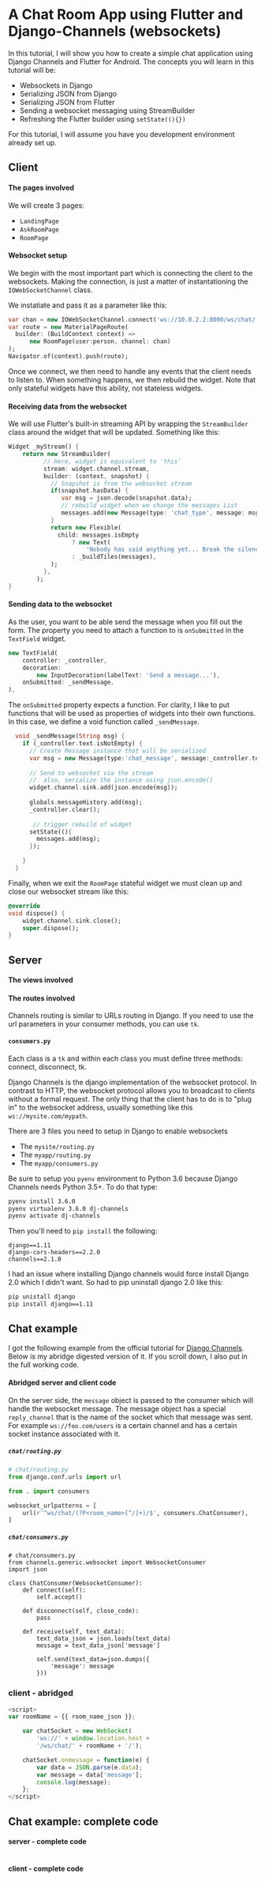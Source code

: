 # A Chat Room App using Flutter and Django-Channels (websockets)

In this tutorial, I will show you how to create a
simple chat application using Django Channels and Flutter for Android.
The concepts you will learn in this tutorial will be:

* Websockets in Django
* Serializing JSON from Django
* Serializing JSON from Flutter
* Sending a websocket messaging using StreamBuilder
* Refreshing the Flutter builder using `setState((){})`

For this tutorial, I will assume you have you development
environment already set up.

## Client

#### The pages involved

We will create 3 pages:

* `LandingPage`
* `AskRoomPage`
* `RoomPage`

#### Websocket setup
We begin with the most important part which is connecting 
the client to the websockets. Making the connection,
is just a matter of instantationing the `IOWebSocketChannel` class.

We instatiate and pass it as a parameter like this:
```dart
var chan = new IOWebSocketChannel.connect('ws://10.0.2.2:8000/ws/chat/' + person.room + '/' + person.name);
var route = new MaterialPageRoute(
  builder: (BuildContext context) =>
      new RoomPage(user:person, channel: chan)
);
Navigator.of(context).push(route);
```

Once we connect, we then need to handle any events 
that the client needs to listen to. When something happens,
we then rebuild the widget. Note that only stateful widgets
have this ability, not stateless widgets.

#### Receiving data from the websocket

We will use Flutter's built-in streaming API by wrapping
the  `StreamBuilder` class around the widget that will be
updated. Something like this:

```dart
Widget _myStream() {
    return new StreamBuilder(
          // Here, widget is equivalent to 'this'
          stream: widget.channel.stream,
          builder: (context, snapshot) {
            // Snapshot is from the websocket stream
            if(snapshot.hasData) {
               var msg = json.decode(snapshot.data);
               // rebuild widget when we change the messages List
               messages.add(new Message(type: 'chat_type', message: msg['message'], user: msg['user']));
            }
            return new Flexible(
              child: messages.isEmpty
                  ? new Text(
                      'Nobody has said anything yet... Break the silence!')
                  : _buildTiles(messages),
            );
          },
        );
}
```

#### Sending data to the websocket

As the user, you want to be able send the message when you 
fill out the form. The property you need to attach a function to
is `onSubmitted` in the `TextField` widget.  

```dart
new TextField(
    controller: _controller,
    decoration:
        new InputDecoration(labelText: 'Send a message...'),
    onSubmitted: _sendMessage,
),
```

The `onSubmitted` property expects a function. For clarity, I like to
put functions that will be used as properties of widgets into
their own functions. In this case, we define a void function 
called `_sendMessage`.

```dart
  void _sendMessage(String msg) {
    if (_controller.text.isNotEmpty) {
      // Create Message instance that will be serialized
      var msg = new Message(type:'chat_message', message:_controller.text, user: widget.user.name);
      
      // Send to websocket via the stream
      //  also, serialize the instance using json.encode()
      widget.channel.sink.add(json.encode(msg));
      
      globals.messageHistory.add(msg);
      _controller.clear();
    
       // trigger rebuild of widget
      setState((){
        messages.add(msg);
      });

    }
  }
```

Finally, when we exit the `RoomPage` stateful widget we must
clean up and close our websocket stream like this:
```dart
@override
void dispose() {
    widget.channel.sink.close();
    super.dispose();
}
```


## Server

#### The views involved


#### The routes involved

Channels routing is similar to URLs routing in Django. 
If you need to use the url parameters in your consumer methods, 
you can use `tk`. 


#### `consumers.py`

Each class is a `tk` and within each class you must define
three methods: connect, disconnect, tk.



Django Channels is the django implementation of the websocket protocol.
In contrast to HTTP, the websocket protocol allows you to broadcast
to clients without a formal request. The only thing that the client
has to do is to "plug in" to the websocket address, usually
something like this `ws://mysite.com/mypath`.

There are 3 files you need to setup in Django to enable websockets
* The `mysite/routing.py`
* The `myapp/routing.py`
* The `myapp/consumers.py`

Be sure to setup you `pyenv` environment to Python 3.6 because
Django Channels needs Python 3.5+. To do that type:
```bash
pyenv install 3.6.0
pyenv virtualenv 3.6.0 dj-channels
pyenv activate dj-channels
```
Then you'll need to `pip install` the following:
```
django==1.11
django-cors-headers==2.2.0
channels==2.1.0
```
I had an issue where installing Django channels would force install Django 2.0
which I didn't want. So had to pip uninstall django 2.0 like this:
```bash
pip unistall django
pip install django==1.11
```


## Chat example

I got the following example from the official tutorial for [Django Channels](https://channels.readthedocs.io/en/latest/tutorial/part_1.html). Below is my abridge digested version of it. If you scroll
down, I also put in the full working code.

#### Abridged server and client code

On the server side, the `message` object is passed to the consumer
which will handle the websocket message. The message object has a
special `reply_channel` that is the name of the socket which
that message was sent. For example `ws://foo.com/users` is a certain
channel and has a certain socket instance associated with it.

##### `chat/routing.py`
```python
# chat/routing.py
from django.conf.urls import url

from . import consumers

websocket_urlpatterns = [
    url(r'^ws/chat/(?P<room_name>[^/]+)/$', consumers.ChatConsumer),
]
```

##### `chat/consumers.py`
```
# chat/consumers.py
from channels.generic.websocket import WebsocketConsumer
import json

class ChatConsumer(WebsocketConsumer):
    def connect(self):
        self.accept()

    def disconnect(self, close_code):
        pass

    def receive(self, text_data):
        text_data_json = json.loads(text_data)
        message = text_data_json['message']

        self.send(text_data=json.dumps({
            'message': message
        }))

```

### client - abridged
```javascript
<script>
var roomName = {{ room_name_json }};

    var chatSocket = new WebSocket(
        'ws://' + window.location.host +
        '/ws/chat/' + roomName + '/');

    chatSocket.onmessage = function(e) {
        var data = JSON.parse(e.data);
        var message = data['message'];
        console.log(message);
    };
</script>
```

## Chat example: complete code

#### server - complete code
```python


```

#### client - complete code
```javascript

```